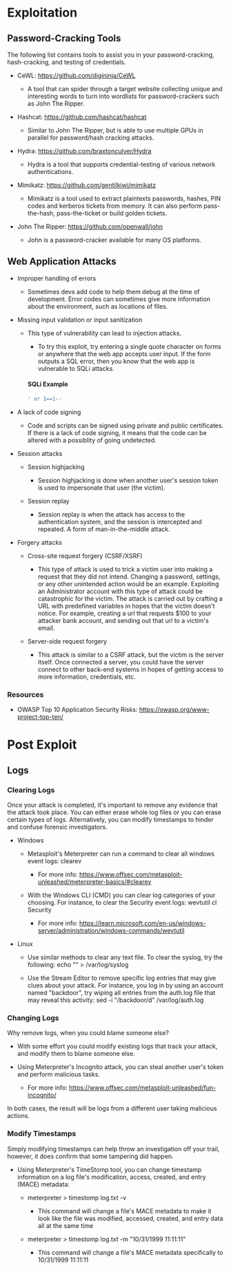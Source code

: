 # Exploitation

## Password-Cracking Tools

The following list contains tools to assist you in your password-cracking, hash-cracking, and testing of credentials.

- CeWL: https://github.com/digininja/CeWL

    - A tool that can spider through a target website collecting unique and interesting words to turn into wordlists for password-crackers such as John The Ripper.

- Hashcat: https://github.com/hashcat/hashcat

    - Similar to John The Ripper, but is able to use multiple GPUs in parallel for password/hash cracking attacks.

- Hydra: https://github.com/braxtonculver/Hydra

    - Hydra is a tool that supports credential-testing of various network authentications.

- Mimikatz: https://github.com/gentilkiwi/mimikatz

    - Mimikatz is a tool used to extract plaintexts passwords, hashes, PIN codes and kerberos tickets from memory. It can also perform pass-the-hash, pass-the-ticket or build golden tickets.

- John The Ripper: https://github.com/openwall/john

    - John is a password-cracker available for many OS platforms.

## Web Application Attacks

- Improper handling of errors

    - Sometimes devs add code to help them debug at the time of development. Error codes can sometimes give more information about the environment, such as locations of files.

- Missing input validation or input sanitization

    - This type of vulnerability can lead to injection attacks.

        - To try this exploit, try entering a single quote character on forms or anywhere that the web app accepts user input. If the form outputs a SQL error, then you know that the web app is vulnerable to SQLi attacks.

        #### SQLi Example

        ```sql
        ' or 1==1--
        ```

- A lack of code signing

    - Code and scripts can be signed using private and public certificates. If there is a lack of code signing, it means that the code can be altered with a possiblity of going undetected.

- Session attacks

    - Session highjacking

        - Session highjacking is done when another user's session token is used to impersonate that user (the victim).

    - Session replay

        - Session replay is when the attack has access to the authentication system, and the session is intercepted and repeated. A form of man-in-the-middle attack.

- Forgery attacks

    - Cross-site request forgery (CSRF/XSRF)

        - This type of attack is used to trick a victim user into making a request that they did not intend. Changing a password, settings, or any other unintended action would be an example. Exploiting an Administrator account with this type of attack could be catastrophic for the victim. The attack is carried out by crafting a URL with predefined variables in hopes that the victim doesn't notice. For example, creating a url that requests $100 to your attacker bank account, and sending out that url to a victim's email.

    - Server-side request forgery

        - This attack is similar to a CSRF attack, but the victim is the server itself. Once connected a server, you could have the server connect to other back-end systems in hopes of getting access to more information, credentials, etc.

### Resources

- OWASP Top 10 Application Security Risks: https://owasp.org/www-project-top-ten/

# Post Exploit

## Logs

### Clearing Logs

Once your attack is completed, it's important to remove any evidence that the attack took place. You can either erase whole log files or you can erase certain types of logs. Alternatively, you can modify timestamps to hinder and confuse forensic investigators.

- Windows

    - Metasploit's Meterpreter can run a command to clear all windows event logs: clearev

        - For more info: https://www.offsec.com/metasploit-unleashed/meterpreter-basics/#clearev

    - With the Windows CLI (CMD) you can clear log categories of your choosing. For instance, to clear the Security event logs: wevtutil cl Security

        - For more info: https://learn.microsoft.com/en-us/windows-server/administration/windows-commands/wevtutil

- Linux

    - Use similar methods to clear any text file. To clear the syslog, try the following: echo "" > /var/log/syslog

    - Use the Stream Editor to remove specific log entries that may give clues about your attack. For instance, you log in by using an account named "backdoor", try wiping all entries from the auth.log file that may reveal this activity: sed -i "/backdoor/d" /var/log/auth.log

### Changing Logs

Why remove logs, when you could blame someone else?

- With some effort you could modify existing logs that track your attack, and modify them to blame someone else.

- Using Meterpreter's Incognito attack, you can steal another user's token and perform malicious tasks.

    - For more info: https://www.offsec.com/metasploit-unleashed/fun-incognito/

In both cases, the result will be logs from a different user taking malicious actions.

### Modify Timestamps

Simply modifying timestamps can help throw an investigation off your trail, however, it does confirm that some tampering did happen.

- Using Meterpreter's TimeStomp tool, you can change timestamp information on a log file's modification, access, created, and entry (MACE) metadata: 
    
    - meterpreter > timestomp log.txt -v

        - This command will change a file's MACE metadata to make it look like the file was modified, accessed, created, and entry data all at the same time

    - meterpreter > timestomp log.txt -m "10/31/1999 11:11:11"

        - This command will change a file's MACE metadata specifically to 10/31/1999 11:11:11
